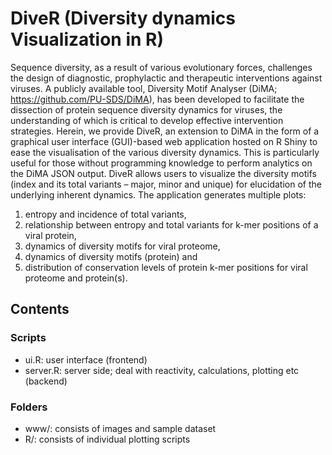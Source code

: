 # DiveR (Diversity dynamics Visualization in R)
Sequence diversity, as a result of various evolutionary forces, challenges the design of diagnostic, prophylactic and therapeutic interventions against viruses. A publicly available tool, Diversity Motif Analyser (DiMA; https://github.com/PU-SDS/DiMA), has been developed to facilitate the dissection of protein sequence diversity dynamics for viruses, the understanding of which is critical to develop effective intervention strategies. Herein, we provide DiveR, an extension to DiMA in the form of a graphical user interface (GUI)-based  web application hosted on R Shiny to ease the visualisation of the various diversity dynamics. This is particularly useful for those without programming knowledge to perform analytics on the DiMA JSON output. DiveR allows users to visualize the diversity motifs (index and its total variants – major, minor and unique) for elucidation of the underlying inherent dynamics. The application generates multiple plots: <br>
1. entropy and incidence of total variants, 
2. relationship between entropy and total variants for k-mer positions of a viral protein, 
3. dynamics of diversity motifs for viral proteome, 
4. dynamics of diversity motifs (protein) and 
5. distribution of conservation levels of protein k-mer positions for viral proteome and protein(s).

## Contents
### Scripts
- ui.R: user interface (frontend)
- server.R: server side; deal with reactivity, calculations, plotting etc (backend)

### Folders
- www/: consists of images and sample dataset
- R/: consists of individual plotting scripts
